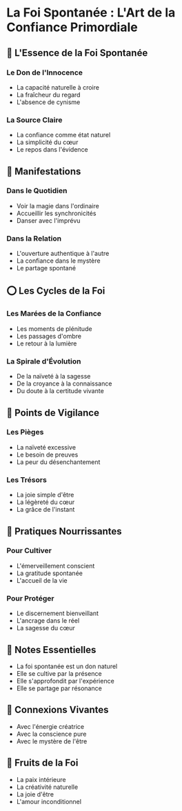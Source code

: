 # La Foi Spontanée : L'Art de la Confiance Primordiale

## 🌊 L'Essence de la Foi Spontanée
### Le Don de l'Innocence
- La capacité naturelle à croire
- La fraîcheur du regard
- L'absence de cynisme

### La Source Claire
- La confiance comme état naturel
- La simplicité du cœur
- Le repos dans l'évidence

## 🌸 Manifestations
### Dans le Quotidien
- Voir la magie dans l'ordinaire
- Accueillir les synchronicités
- Danser avec l'imprévu

### Dans la Relation
- L'ouverture authentique à l'autre
- La confiance dans le mystère
- Le partage spontané

## ⭕ Les Cycles de la Foi
### Les Marées de la Confiance
- Les moments de plénitude
- Les passages d'ombre
- Le retour à la lumière

### La Spirale d'Évolution
- De la naïveté à la sagesse
- De la croyance à la connaissance
- Du doute à la certitude vivante

## 🎯 Points de Vigilance
### Les Pièges
- La naïveté excessive
- Le besoin de preuves
- La peur du désenchantement

### Les Trésors
- La joie simple d'être
- La légèreté du cœur
- La grâce de l'instant

## 🌟 Pratiques Nourrissantes
### Pour Cultiver
- L'émerveillement conscient
- La gratitude spontanée
- L'accueil de la vie

### Pour Protéger
- Le discernement bienveillant
- L'ancrage dans le réel
- La sagesse du cœur

## 📝 Notes Essentielles
- La foi spontanée est un don naturel
- Elle se cultive par la présence
- Elle s'approfondit par l'expérience
- Elle se partage par résonance

## 💫 Connexions Vivantes
- Avec l'énergie créatrice
- Avec la conscience pure
- Avec le mystère de l'être

## 🌈 Fruits de la Foi
- La paix intérieure
- La créativité naturelle
- La joie d'être
- L'amour inconditionnel 